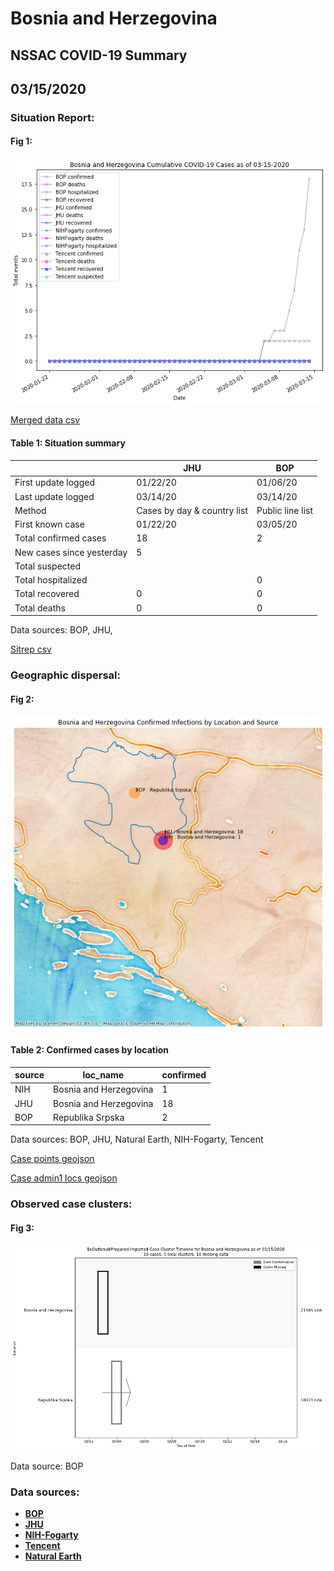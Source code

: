 # Bosnia and Herzegovina
## NSSAC COVID-19 Summary
## 03/15/2020



### Situation Report:
#### Fig 1:
![Bosnia and Herzegovina cases](../merged_histories/Bosnia_and_Herzegovina_merged_histories.png)

[Merged data csv](https://github.com/SchlittDataSci/SchlittDataSci.github.io/blob/master/data/tables/Bosnia_and_Herzegovina_merged_daily.csv)

#### Table 1: Situation summary


|                           | JHU                         | BOP              |
|---------------------------|-----------------------------|------------------|
| First update logged       | 01/22/20                    | 01/06/20         |
| Last update logged        | 03/14/20                    | 03/14/20         |
| Method                    | Cases by day & country list | Public line list |
| First known case          | 01/22/20                    | 03/05/20         |
| Total confirmed cases     | 18                          | 2                |
| New cases since yesterday | 5                           |                  |
| Total suspected           |                             |                  |
| Total hospitalized        |                             | 0                |
| Total recovered           | 0                           | 0                |
| Total deaths              | 0                           | 0                |

Data sources: BOP, JHU, 


[Sitrep csv](https://github.com/SchlittDataSci/SchlittDataSci.github.io/blob/master/data/tables/Bosnia_and_Herzegovina_sitrep.csv)

### Geographic dispersal:
#### Fig 2:
![Bosnia and Herzegovina mapped](../case_locs/Bosnia_and_Herzegovina_case_locs.png)

#### Table 2: Confirmed cases by location


| source   | loc_name               |   confirmed |
|----------|------------------------|-------------|
| NIH      | Bosnia and Herzegovina |           1 |
| JHU      | Bosnia and Herzegovina |          18 |
| BOP      | Republika Srpska       |           2 |

Data sources: BOP, JHU, Natural Earth, NIH-Fogarty, Tencent


[Case points geojson](https://github.com/SchlittDataSci/SchlittDataSci.github.io/blob/master/data/shapes/Bosnia_and_Herzegovina_case_locs.geojson)

[Case admin1 locs geojson](https://github.com/SchlittDataSci/SchlittDataSci.github.io/blob/master/data/shapes/Bosnia_and_Herzegovina_admin1_locs.geojson)

### Observed case clusters:
#### Fig 3:
![Bosnia and Herzegovina cases](../cluster_analysis/Bosnia_and_Herzegovina_imported_cases_BOP.png)



Data source: BOP


### Data sources:
* **[BOP](https://github.com/beoutbreakprepared/nCoV2019)**
* **[JHU](https://github.com/CSSEGISandData/COVID-19)** 
* **[NIH-Fogarty](https://docs.google.com/spreadsheets/d/1jS24DjSPVWa4iuxuD4OAXrE3QeI8c9BC1hSlqr-NMiU/edit#gid=1187587451)** 
* **[Tencent](https://news.qq.com/zt2020/page/feiyan.htm)**
* **[Natural Earth](https://www.naturalearthdata.com/forums/forum/natural-earth-map-data/cultural-vectors/admin-1-states-provinces-and-their-boundaries/)**

<!-- Global site tag (gtag.js) - Google Analytics -->
<script async src="https://www.googletagmanager.com/gtag/js?id=UA-158816269-1"></script>
<script>
  window.dataLayer = window.dataLayer || [];
  function gtag(){dataLayer.push(arguments);}
  gtag('js', new Date());

  gtag('config', 'UA-158816269-1');
</script>